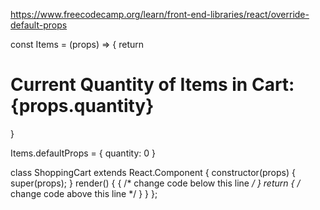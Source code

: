 https://www.freecodecamp.org/learn/front-end-libraries/react/override-default-props

const Items = (props) => {
  return <h1>Current Quantity of Items in Cart: {props.quantity}</h1>
}

Items.defaultProps = {
  quantity: 0
}

class ShoppingCart extends React.Component {
  constructor(props) {
    super(props);
  }
  render() {
    { /* change code below this line */ }
    return <Items quantity={10} />
    { /* change code above this line */ }
  }
};

